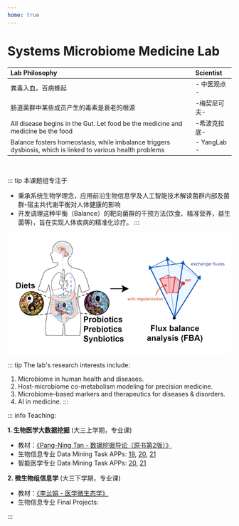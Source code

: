 ```yaml
---
home: true
---
```



# Systems Microbiome Medicine Lab

| **Lab Philosophy** | **Scientist**  |
|:-------------------|:---------------|
| 粪毒入血，百病蜂起 |- 中医观点 -|
| 肠道菌群中某些成员产生的毒素是衰老的根源 |-梅契尼可夫- |
| All disease begins in the Gut. Let food be the medicine and medicine be the food | -希波克拉底-|
| Balance fosters homeostasis, while imbalance triggers dysbiosis, which is linked to various health problems | - YangLab -|

<br>

::: tip 本课题组专注于

- 秉承系统生物学理念，应用前沿生物信息学及人工智能技术解读菌群内部及菌群-宿主共代谢平衡对人体健康的影响
- 开发调理这种平衡（Balance）的靶向菌群的干预方法(饮食、精准营养，益生菌等)，旨在实现人体疾病的精准化诊疗。
:::


![mission](/balance-fba1.png#pic_center)

::: tip The lab's research interests include: 
1. Microbiome in human health and diseases.
2. Host-microbiome co-metabolism modeling for precision medicine.
3. Microbiome-based markers and therapeutics for diseases & disorders.
4. AI in medicine.
:::

::: info Teaching: 

**1. 生物医学大数据挖掘** (大三上学期，专业课)
  - 教材：[《Pang-Ning Tan - 数据挖掘导论（原书第2版）》](https://developer.aliyun.com/article/727304) 
  - 生物信息专业 Data Mining Task APPs: [19](http://yangbiolab.cn:8052/19BioInfo), [20](http://yangbiolab.cn:8052/20BioInfo), [21](http://yangbiolab.cn:8052/21BioInfo)
  - 智能医学专业 Data Mining Task APPs: [20](http://yangbiolab.cn:8055/), [21](http://yangbiolab.cn:8055/)

**2.  微生物组信息学** (大三下学期，专业课)
   - 教材：[《李兰娟 - 医学微生态学》](https://product.dangdang.com/23725593.html)
   - 生物信息专业 Final Projects:

:::
<br>
<br>
